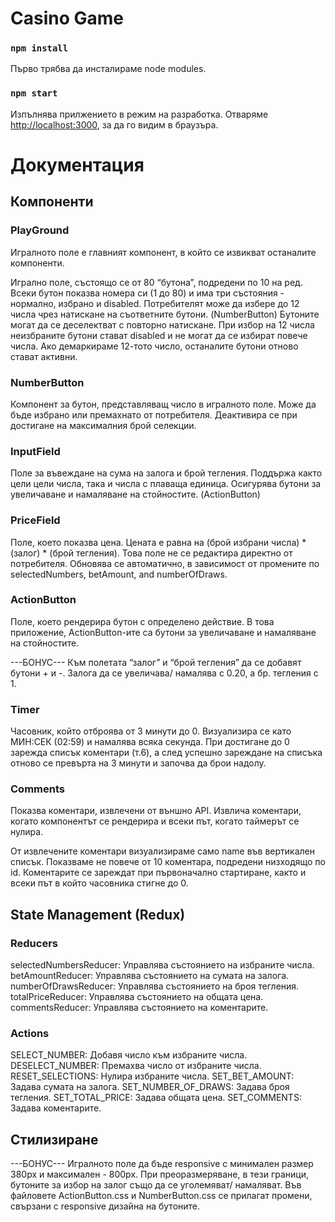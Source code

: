 # Casino Game

### `npm install`

Първо трябва да инсталираме node modules.

### `npm start`

Изпълнява прилжението в режим на разработка.
Отваряме [http://localhost:3000](http://localhost:3000), за да го видим в браузъра.

# Документация

## Компоненти

### PlayGround

Игралното поле е главният компонент, в който се извикват останалите компоненти.

Игрално поле, състоящо се от 80 “бутона”, подредени по 10 на ред. 
Всеки бутон показва номера си (1 до 80) и има три състояния - нормално, избрано и disabled. 
Потребителят може да избере до 12 числа чрез натискане на съответните бутони. (NumberButton)
Бутоните могат да се деселектват с повторно натискане. 
При избор на 12 числа неизбраните бутони стават disabled и не могат да се избират повече числа. 
Ако демаркираме 12-тото число, останалите бутони отново стават активни.

### NumberButton

Компонент за бутон, представляващ число в игралното поле.
Може да бъде избрано или премахнато от потребителя.
Деактивира се при достигане на максималния брой селекции.

### InputField

Поле за въвеждане на сума на залога и брой тегления.
Поддържа както цели цели числа, така и числа с плаваща единица.
Осигурява бутони за увеличаване и намаляване на стойностите. (ActionButton)


### PriceField
Поле, което показва цена. 
Цената е равна на (брой избрани числа) * (залог) * (брой тегления). 
Това поле не се редактира директно от потребителя.
Обновява се автоматично, в зависимост от промените по selectedNumbers, betAmount, and numberOfDraws.

### ActionButton
Поле, което рендерира бутон с определено действие.
В това приложение, ActionButton-ите са бутони за увеличаване и намаляване на стойностите.

---БОНУС--- Към полетата “залог” и “брой тегления” да се добавят бутони + и -. Залога да се увеличава/ намалява с 0.20, а бр. тегления с 1.

### Timer

Часовник, който отброява от 3 минути до 0. 
Визуализира се като МИН:СЕК (02:59) и намалява всяка секунда. 
При достигане до 0 зарежда списък коментари (т.6), а след успешно зареждане на списъка отново се превърта на 3 минути и започва да брои надолу.

### Comments

Показва коментари, извлечени от външно API.
Извлича коментари, когато компонентът се рендерира и всеки път, когато таймерът се нулира.

От извлечените коментари визуализираме само name във вертикален списък. Показваме не повече от 10 коментара, подредени низходящо по id.
Коментарите се зареждат при първоначално стартиране, както и всеки път в който часовника стигне до 0.

## State Management (Redux)

### Reducers
selectedNumbersReducer: Управлява състоянието на избраните числа.
betAmountReducer: Управлява състоянието на сумата на залога.
numberOfDrawsReducer: Управлява състоянието на броя тегления.
totalPriceReducer: Управлява състоянието на общата цена.
commentsReducer: Управлява състоянието на коментарите.

### Actions
SELECT_NUMBER: Добавя число към избраните числа.
DESELECT_NUMBER: Премахва число от избраните числа.
RESET_SELECTIONS: Нулира избраните числа.
SET_BET_AMOUNT: Задава сумата на залога.
SET_NUMBER_OF_DRAWS: Задава броя тегления.
SET_TOTAL_PRICE: Задава общата цена.
SET_COMMENTS: Задава коментарите.

## Стилизиране 

---БОНУС--- Игралното поле да бъде responsive с минимален размер 380px и максимален - 800px. 
 При преоразмеряване, в тези граници, бутоните за избор на залог също да се уголемяват/ намаляват.
 Във файловете ActionButton.css и NumberButton.css се прилагат промени, свързани с responsive дизайна на бутоните.
